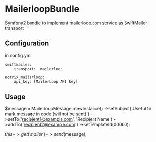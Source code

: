 MailerloopBundle
================

Symfony2 bundle to implement mailerloop.com service as SwiftMailer transport

Configuration
-------------

in config.yml

    swiftmailer:
        transport:  mailerloop

    notrix_mailerloop:
        api_key: [MailerLoop API key]

Usage
-----

$message = MailerloopMessage::newInstance()
    ->setSubject('Useful to mark message in code (will not be sent)')
    ->setTo('recipient1@example.com', 'Recipient Name')
    ->addTo('recipient2@example.com')
    ->setTemplateId(00000);

$this->get('mailer')->send($message);


